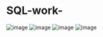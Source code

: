 # SQL-work-
![image](https://github.com/Minhaz000555/SQL-work-/assets/128938912/ccd603de-4db4-425e-9d79-fe053f4defeb)
![image](https://github.com/Minhaz000555/SQL-work-/assets/128938912/ebfe7c87-1762-42a0-a651-0fed3f3668d8)
![image](https://github.com/Minhaz000555/SQL-work-/assets/128938912/e14a2645-ae9a-4614-809f-416e796b7e70)
![image](https://github.com/Minhaz000555/SQL-work-/assets/128938912/84d33f01-95f8-4a93-ac77-e0652d31abf1)
